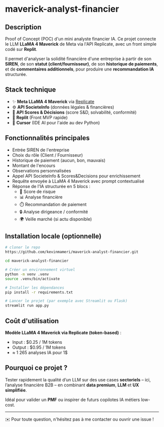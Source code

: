 # maverick-analyst-financier

## Description
Proof of Concept (POC) d'un mini analyste financier IA. Ce projet connecte le LLM **LLaMA 4 Maverick** de Meta via l'API Replicate, avec un front simple codé sur **Replit**.

Il permet d'analyser la solidité financière d'une entreprise à partir de son **SIREN**, de son **statut (client/fournisseur)**, de son **historique de paiements**, et de **commentaires additionnels**, pour produire une **recommandation IA** structurée.

## Stack technique

- ✨ **Meta LLaMA 4 Maverick** via [Replicate](https://replicate.com/meta/llama-4-maverick-instruct)
- ⚙️ **API SocieteInfo** (données légales & financières)
- 🔢 **API Scores & Décisions** (score S&D, solvabilité, conformité)
- 🚀 **Replit** (Front MVP rapide)
- 💜 **Cursor** (IDE AI pour l'aide au dev Python)

## Fonctionnalités principales

- Entrée SIREN de l'entreprise
- Choix du rôle (Client / Fournisseur)
- Historique de paiement (aucun, bon, mauvais)
- Montant de l'encours
- Observations personnalisées
- Appel API SocieteInfo & Scores&Decisions pour enrichissement
- Requête envoyée à LLaMA 4 Maverick avec prompt contextualisé
- Réponse de l'IA structurée en 5 blocs :
  - 🔪 Score de risque
  - 📊 Analyse financière
  - ⏱️ Recommandation de paiement
  - 🔒 Analyse dirigeance / conformité
  - 🌍 Veille marché (si actu disponible)

## Installation locale (optionnelle)
```bash
# cloner le repo
https://github.com/kevinmameri/maverick-analyst-financier.git

cd maverick-analyst-financier

# Créer un environnement virtuel
python -m venv .venv
source .venv/bin/activate

# Installer les dépendances
pip install -r requirements.txt

# Lancer le projet (par exemple avec Streamlit ou Flask)
streamlit run app.py
```

## Coût d'utilisation
**Modèle LLaMA 4 Maverick via Replicate (token-based)** :
- Input : $0.25 / 1M tokens
- Output : $0.95 / 1M tokens
- ≈ 1 265 analyses IA pour 1$

## Pourquoi ce projet ?
Tester rapidement la qualité d’un LLM sur des use cases **sectoriels** – ici, l’analyse financière B2B – en combinant **data premium**, **LLM** et **UX simplifiée**.

Idéal pour valider un **PMF** ou inspirer de futurs copilotes IA métiers low-cost.

---
✉️ Pour toute question, n'hésitez pas à me contacter ou ouvrir une issue !

